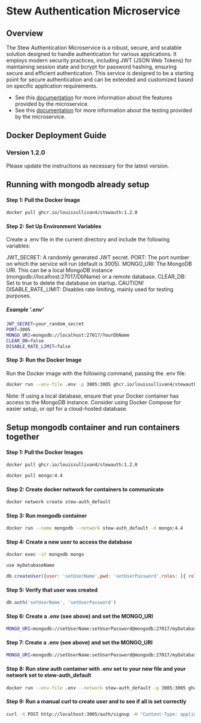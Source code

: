 # Stew Authentication Microservice

## Overview

The Stew Authentication Microservice is a robust, secure, and scalable solution designed to handle authentication for various applications. It employs modern security practices, including JWT (JSON Web Tokens) for maintaining session state and bcrypt for password hashing, ensuring secure and efficient authentication. This service is designed to be a starting point for secure authentication and can be extended and customized based on specific application requirements. 

- See this [documentation](/docs/features.md) for more information about the features provided by the microservice.
- See this [documentation](/docs/testing.md) for more information about the testing provided by the microservice.

## Docker Deployment Guide

### Version 1.2.0

Please update the instructions as necessary for the latest version.
## Running with mongodb already setup
#### Step 1: Pull the Docker Image

```bash
docker pull ghcr.io/louissullivan4/stewauth:1.2.0
```

#### Step 2: Set Up Environment Variables
Create a .env file in the current directory and include the following variables:

JWT_SECRET: A randomly generated JWT secret.
PORT: The port number on which the service will run (default is 3005).
MONGO_URI: The MongoDB URI. This can be a local MongoDB instance (mongodb://localhost:27017/DbName) or a remote database.
CLEAR_DB: Set to true to delete the database on startup. CAUTION!
DISABLE_RATE_LIMIT: Disables rate limiting, mainly used for testing purposes.

##### Example '.env'
```bash
JWT_SECRET=your_random_secret
PORT=3005
MONGO_URI=mongodb://localhost:27017/YourDbName
CLEAR_DB=false
DISABLE_RATE_LIMIT=false
```

#### Step 3: Run the Docker Image
Run the Docker image with the following command, passing the .env file:

```bash
docker run --env-file .env -p 3005:3005 ghcr.io/louissullivan4/stewauth:1.2.0
```

Note: If using a local database, ensure that your Docker container has access to the MongoDB instance. Consider using Docker Compose for easier setup, or opt for a cloud-hosted database.

## Setup mongodb container and run containers together
#### Step 1: Pull the Docker Images
```bash
docker pull ghcr.io/louissullivan4/stewauth:1.2.0
```
```bash
docker pull mongo:4.4
```

#### Step 2: Create docker network for containers to communicate
```bash
docker network create stew-auth_default
```

#### Step 3: Run mongodb container
```bash
docker run --name mongodb --network stew-auth_default -d mongo:4.4
```

#### Step 4: Create a new user to access the database
```bash
docker exec -it mongodb mongo
```
```javascript
use myDatabaseName
```
```javascript
db.createUser({user: 'setUserName',pwd: 'setUserPassword',roles: [{ role: 'readWrite', db: 'myDatabaseName' }]})
```

#### Step 5: Verify that user was created
```javascript
db.auth('setUserName', 'setUserPassword')
```

#### Step 6: Create a .env (see above) and set the MONGO_URI
```bash
MONGO_URI=mongodb://setUserName:setUserPassword@mongodb:27017/myDatabaseName
```

#### Step 7: Create a .env (see above) and set the MONGO_URI
```bash
MONGO_URI=mongodb://setUserName:setUserPassword@mongodb:27017/myDatabaseName
```

#### Step 8: Run stew auth container with .env set to your new file and your network set to stew-auth_default
```bash
docker run --env-file .env --network stew-auth_default -p 3005:3005 ghcr.io/louissullivan4/stewauth:1.2.0
```

#### Step 9: Run a manual curl to create user and to see if all is set correctly
```bash
curl -X POST http://localhost:3005/auth/signup -H "Content-Type: application/json" -d '{"username": "newuser@gmail.com", "password": "Password123!"}'
```

